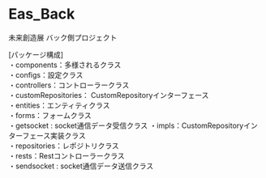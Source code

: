 # Eas_Back
未来創造展 バック側プロジェクト

[パッケージ構成]  
・components：多様されるクラス  
・configs：設定クラス  
・controllers：コントローラークラス  
・customRepositories： CustomRepositoryインターフェース  
・entities：エンティティクラス  
・forms：フォームクラス  
・getsocket : socket通信データ受信クラス
・impls：CustomRepositoryインターフェース実装クラス  
・repositories：レポジトリクラス  
・rests：Restコントローラークラス  
・sendsocket : socket通信データ送信クラス  
